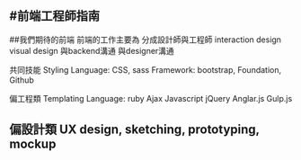 #前端工程師指南
---
##我們期待的前端
前端的工作主要為
分成設計師與工程師
interaction design
visual design
與backend溝通
與designer溝通



共同技能
Styling Language: CSS, sass
Framework: bootstrap, Foundation, 
Github

偏工程類
Templating Language: ruby
Ajax
Javascript
jQuery
Anglar.js
Gulp.js


偏設計類
UX design, sketching, prototyping, mockup
---

